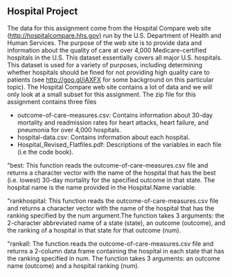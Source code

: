 ## Hospital Project
The data for this assignment come from the Hospital Compare web site (http://hospitalcompare.hhs.gov)
run by the U.S. Department of Health and Human Services. The purpose of the web site is to provide data and
information about the quality of care at over 4,000 Medicare-certified hospitals in the U.S. This dataset essentially
covers all major U.S. hospitals. This dataset is used for a variety of purposes, including determining
whether hospitals should be fined for not providing high quality care to patients (see http://goo.gl/jAXFX
for some background on this particular topic).
The Hospital Compare web site contains a lot of data and we will only look at a small subset for this
assignment. The zip file for this assignment contains three files

* outcome-of-care-measures.csv: Contains information about 30-day mortality and readmission rates
for heart attacks, heart failure, and pneumonia for over 4,000 hospitals.
* hospital-data.csv: Contains information about each hospital.
* Hospital_Revised_Flatfiles.pdf: Descriptions of the variables in each file (i.e the code book).

"best: This function reads the outcome-of-care-measures.csv file and returns a character vector with the name of the hospital that has the best (i.e. lowest) 30-day mortality for the specified outcome in that state. The hospital name is the name provided in the Hospital.Name variable.

"rankhospital: This function reads the outcome-of-care-measures.csv file and returns a character vector with the name of the hospital that has the ranking specified by the num argument.The function takes 3 arguments: the 2-character abbreviated name of a state (state), an outcome (outcome), and the ranking of a hospital in that state for that outcome (num).

"rankall: The function reads the outcome-of-care-measures.csv file and returns a 2-column data frame containing the hospital in each state that has the ranking specified in num. The function takes 3 arguments: an outcome name (outcome) and a hospital ranking (num).

